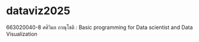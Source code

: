 # dataviz2025
663020040-8 ศศิวิมล ภาณุโชติ : Basic programming for Data scientist and Data Visualization

